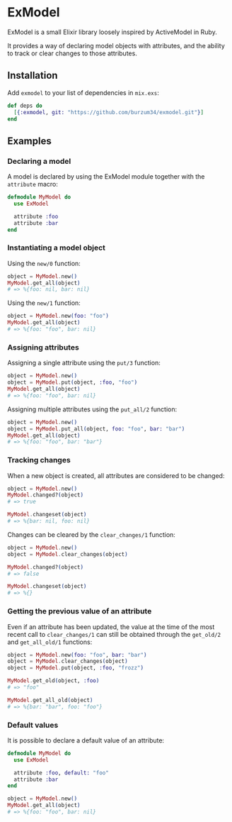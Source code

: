 # ExModel

ExModel is a small Elixir library loosely inspired by ActiveModel in Ruby.

It provides a way of declaring model objects with attributes, and the ability to track or clear changes to those attributes.

## Installation

Add `exmodel` to your list of dependencies in `mix.exs`:

```elixir
def deps do
  [{:exmodel, git: "https://github.com/burzum34/exmodel.git"}]
end
```

## Examples

### Declaring a model

A model is declared by using the ExModel module together with the `attribute` macro:

```elixir
defmodule MyModel do
  use ExModel

  attribute :foo
  attribute :bar
end
```

### Instantiating a model object

Using the `new/0` function:

```elixir
object = MyModel.new()
MyModel.get_all(object)
# => %{foo: nil, bar: nil}
```

Using the `new/1` function:

```elixir
object = MyModel.new(foo: "foo")
MyModel.get_all(object)
# => %{foo: "foo", bar: nil}
```

### Assigning attributes

Assigning a single attribute using the `put/3` function:

```elixir
object = MyModel.new()
object = MyModel.put(object, :foo, "foo")
MyModel.get_all(object)
# => %{foo: "foo", bar: nil}
```

Assigning multiple attributes using the `put_all/2` function:

```elixir
object = MyModel.new()
object = MyModel.put_all(object, foo: "foo", bar: "bar")
MyModel.get_all(object)
# => %{foo: "foo", bar: "bar"}
```

### Tracking changes

When a new object is created, all attributes are considered to be changed:

```elixir
object = MyModel.new()
MyModel.changed?(object)
# => true

MyModel.changeset(object)
# => %{bar: nil, foo: nil}
```

Changes can be cleared by the `clear_changes/1` function:

```elixir
object = MyModel.new()
object = MyModel.clear_changes(object)

MyModel.changed?(object)
# => false

MyModel.changeset(object)
# => %{}
```

### Getting the previous value of an attribute

Even if an attribute has been updated, the value at the time of the most recent call to `clear_changes/1` can still be obtained through the `get_old/2` and `get_all_old/1` functions:

```elixir
object = MyModel.new(foo: "foo", bar: "bar")
object = MyModel.clear_changes(object)
object = MyModel.put(object, :foo, "frozz")

MyModel.get_old(object, :foo)
# => "foo"

MyModel.get_all_old(object)
# => %{bar: "bar", foo: "foo"}

```

### Default values

It is possible to declare a default value of an attribute:

```elixir
defmodule MyModel do
  use ExModel

  attribute :foo, default: "foo"
  attribute :bar
end

object = MyModel.new()
MyModel.get_all(object)
# => %{foo: "foo", bar: nil}
```